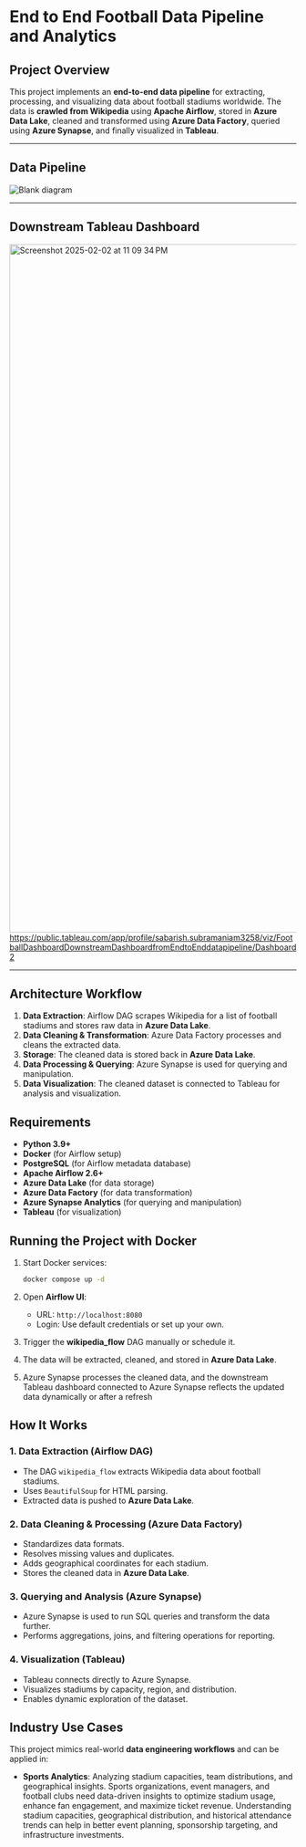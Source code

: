 # End to End Football Data Pipeline and Analytics

## Project Overview
This project implements an **end-to-end data pipeline** for extracting, processing, and visualizing data about football stadiums worldwide. The data is **crawled from Wikipedia** using **Apache Airflow**, stored in **Azure Data Lake**, cleaned and transformed using **Azure Data Factory**, queried using **Azure Synapse**, and finally visualized in **Tableau**.

---
## Data Pipeline
![Blank diagram](https://github.com/user-attachments/assets/3daa7f92-3ebb-4ce5-8d13-5bc62bf9811d)


---

## Downstream Tableau Dashboard
<img width="1207" alt="Screenshot 2025-02-02 at 11 09 34 PM" src="https://github.com/user-attachments/assets/f928ef36-e461-46b9-ad3d-726ca1ceb1e7" />
<a href> https://public.tableau.com/app/profile/sabarish.subramaniam3258/viz/FootballDashboardDownstreamDashboardfromEndtoEnddatapipeline/Dashboard2 </a href>

---

## Architecture Workflow
1. **Data Extraction**: Airflow DAG scrapes Wikipedia for a list of football stadiums and stores raw data in **Azure Data Lake**.
2. **Data Cleaning & Transformation**: Azure Data Factory processes and cleans the extracted data.
3. **Storage**: The cleaned data is stored back in **Azure Data Lake**.
4. **Data Processing & Querying**: Azure Synapse is used for querying and manipulation.
5. **Data Visualization**: The cleaned dataset is connected to Tableau for analysis and visualization.

## Requirements
- **Python 3.9+**
- **Docker** (for Airflow setup)
- **PostgreSQL** (for Airflow metadata database)
- **Apache Airflow 2.6+**
- **Azure Data Lake** (for data storage)
- **Azure Data Factory** (for data transformation)
- **Azure Synapse Analytics** (for querying and manipulation)
- **Tableau** (for visualization)

## Running the Project with Docker
1. Start Docker services:
   ```bash
   docker compose up -d
   ```
2. Open **Airflow UI**:
   - URL: `http://localhost:8080`
   - Login: Use default credentials or set up your own.

3. Trigger the **wikipedia_flow** DAG manually or schedule it.

4. The data will be extracted, cleaned, and stored in **Azure Data Lake**.

5. Azure Synapse processes the cleaned data, and the downstream Tableau dashboard connected to Azure Synapse reflects the updated data dynamically or after a refresh

## How It Works
### **1. Data Extraction (Airflow DAG)**
- The DAG `wikipedia_flow` extracts Wikipedia data about football stadiums.
- Uses `BeautifulSoup` for HTML parsing.
- Extracted data is pushed to **Azure Data Lake**.

### **2. Data Cleaning & Processing (Azure Data Factory)**
- Standardizes data formats.
- Resolves missing values and duplicates.
- Adds geographical coordinates for each stadium.
- Stores the cleaned data in **Azure Data Lake**.

### **3. Querying and Analysis (Azure Synapse)**
- Azure Synapse is used to run SQL queries and transform the data further.
- Performs aggregations, joins, and filtering operations for reporting.

### **4. Visualization (Tableau)**
- Tableau connects directly to Azure Synapse.
- Visualizes stadiums by capacity, region, and distribution.
- Enables dynamic exploration of the dataset.

## Industry Use Cases
This project mimics real-world **data engineering workflows** and can be applied in:
- **Sports Analytics**: Analyzing stadium capacities, team distributions, and geographical insights.
Sports organizations, event managers, and football clubs need data-driven insights to optimize stadium usage, enhance fan engagement, and maximize ticket revenue. Understanding stadium capacities, geographical distribution, and historical attendance trends can help in better event planning, sponsorship targeting, and infrastructure investments.

